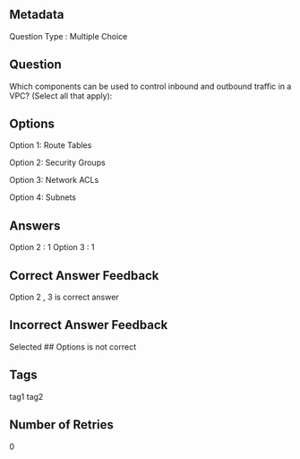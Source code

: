 ## Metadata
Question Type : Multiple Choice

## Question
Which components can be used to control inbound and outbound traffic in a VPC? (Select all that apply):

## Options
Option 1: Route Tables

Option 2: Security Groups

Option 3: Network ACLs

Option 4: Subnets

## Answers
Option 2 : 1
Option 3 : 1

## Correct Answer Feedback
Option 2 , 3 is correct answer

## Incorrect Answer Feedback
Selected ## Options is not correct

## Tags
tag1
tag2

## Number of Retries
0